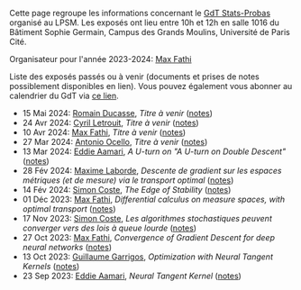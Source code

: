 Cette page regroupe les informations concernant le [GdT Stats-Probas](https://guillaume-garrigos.com/gdt-stats-probas/) organisé au LPSM. Les exposés ont lieu entre 10h et 12h en salle 1016 du Bâtiment Sophie Germain, Campus des Grands Moulins, Université de Paris Cité.

Organisateur pour l'année 2023-2024: [Max Fathi](https://www.normalesup.org/~mfathi/)

Liste des exposés passés ou à venir (documents et prises de notes possiblement disponibles en lien). Vous pouvez également vous abonner au calendrier du GdT via [ce lien](https://calendar.google.com/calendar/ical/bf059be5a5fd6243b028026af74ae13fedb87e6a3f12d82179b38237f47422ef%40group.calendar.google.com/public/basic.ics).

- 15 Mai 2024: [Romain Ducasse](https://sites.google.com/view/ducasse/), *Titre à venir* ([notes](https://github.com/Guillaume-Garrigos/gdt-stats-probas/tree/main/talks/20240515))
- 24 Avr 2024: [Cyril Letrouit](https://www.imo.universite-paris-saclay.fr/~cyril.letrouit/), *Titre à venir* ([notes](https://github.com/Guillaume-Garrigos/gdt-stats-probas/tree/main/talks/20240424))
- 10 Avr 2024: [Max Fathi](https://www.normalesup.org/~mfathi/), *Titre à venir* ([notes](https://github.com/Guillaume-Garrigos/gdt-stats-probas/tree/main/talks/20240410))
- 27 Mar 2024: [Antonio Ocello](https://antonio-ocello.github.io/), *Titre à venir* ([notes](https://github.com/Guillaume-Garrigos/gdt-stats-probas/tree/main/talks/20240327))
- 13 Mar 2024: [Eddie Aamari](https://www.math.ens.psl.eu/~eaamari/), *A U-turn on "A U-turn on Double Descent"* ([notes](https://github.com/Guillaume-Garrigos/gdt-stats-probas/tree/main/talks/20240313))
- 28 Fév 2024: [Maxime Laborde](https://sites.google.com/site/labordemax2/), *Descente de gradient sur les espaces métriques (et de mesure) via le transport optimal* ([notes](https://github.com/Guillaume-Garrigos/gdt-stats-probas/tree/main/talks/20240228))
- 14 Fév 2024: [Simon Coste](https://scoste.fr/), *The Edge of Stability* ([notes](https://github.com/Guillaume-Garrigos/gdt-stats-probas/tree/main/talks/20240214))
- 01 Déc 2023: [Max Fathi](https://www.normalesup.org/~mfathi/), *Differential calculus on measure spaces, with optimal transport* ([notes](https://github.com/Guillaume-Garrigos/gdt-stats-probas/tree/main/talks/20231201))
- 17 Nov 2023: [Simon Coste](https://scoste.fr/), *Les algorithmes stochastiques peuvent converger vers des lois à queue lourde* ([notes](https://github.com/Guillaume-Garrigos/gdt-stats-probas/tree/main/talks/20231117))
- 27 Oct 2023: [Max Fathi](https://www.normalesup.org/~mfathi/), *Convergence of Gradient Descent for deep neural networks* ([notes](https://github.com/Guillaume-Garrigos/gdt-stats-probas/tree/main/talks/20231027))
- 13 Oct 2023: [Guillaume Garrigos](https://guillaume-garrigos.com/), *Optimization with Neural Tangent Kernels* ([notes](https://github.com/Guillaume-Garrigos/gdt-stats-probas/tree/main/talks/20231013))
- 23 Sep 2023: [Eddie Aamari](https://www.math.ens.psl.eu/~eaamari/), *Neural Tangent Kernel* ([notes](https://github.com/Guillaume-Garrigos/gdt-stats-probas/tree/main/talks/20230929))
